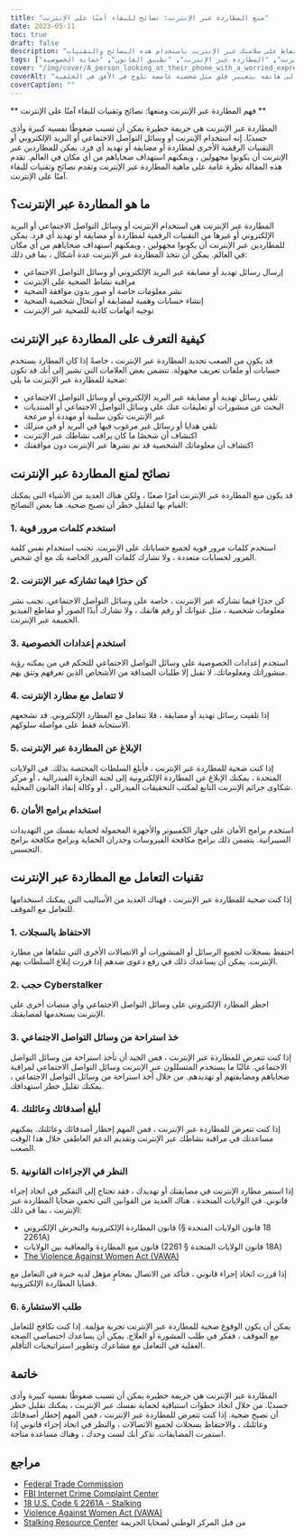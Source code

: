 ```yaml
---
title: "منع المطاردة عبر الإنترنت: نصائح للبقاء آمنًا على الإنترنت"
date: 2023-05-11
toc: true
draft: false
description: "تعرف على كيفية حماية نفسك من المطاردة عبر الإنترنت والحفاظ على سلامتك عبر الإنترنت باستخدام هذه النصائح والتقنيات."
tags: ["المطاردة عبر الإنترنت", "السلامة على الإنترنت", "أمن الإنترنت", "منع المطاردة", "السلامة الشخصية", "الخصوصية عبر الإنترنت", "الأمن الإلكتروني", "السلامة الرقمية", "أمان الانترنت", "التنمر الإلكتروني", "تحرش", "حماية الضحايا", "إجراءات قانونية", "تقديم المشورة", "الصحة النفسية", "سلامة وسائل التواصل الاجتماعي", "المضايقات عبر الإنترنت", "المطاردة عبر الإنترنت", "تطبيق القانون", "حماية الخصوصية"]
cover: "/img/cover/A_person_looking_at_their_phone_with_a_worried_expression.png"
coverAlt: "شخص ينظر إلى هاتفه بتعبير قلق مثل شخصية غامضة تلوح في الأفق في الخلفية."
coverCaption: ""
---
```


** فهم المطاردة عبر الإنترنت ومنعها: نصائح وتقنيات للبقاء آمنًا على الإنترنت **

المطاردة عبر الإنترنت هي جريمة خطيرة يمكن أن تسبب ضغوطًا نفسية كبيرة وأذى جسديًا. إنه استخدام الإنترنت أو وسائل التواصل الاجتماعي أو البريد الإلكتروني أو التقنيات الرقمية الأخرى لمطاردة أو مضايقة أو تهديد أي فرد. يمكن للمطاردين عبر الإنترنت أن يكونوا مجهولين ، ويمكنهم استهداف ضحاياهم من أي مكان في العالم. تقدم هذه المقالة نظرة عامة على ماهية المطاردة عبر الإنترنت وتقدم نصائح وتقنيات للبقاء آمنًا على الإنترنت.

## ما هو المطاردة عبر الإنترنت؟

المطاردة عبر الإنترنت هي استخدام الإنترنت أو وسائل التواصل الاجتماعي أو البريد الإلكتروني أو غيرها من التقنيات الرقمية لمطاردة أو مضايقة أو تهديد أي فرد. يمكن للمطاردين عبر الإنترنت أن يكونوا مجهولين ، ويمكنهم استهداف ضحاياهم من أي مكان في العالم. يمكن أن تتخذ المطاردة عبر الإنترنت عدة أشكال ، بما في ذلك:

- إرسال رسائل تهديد أو مضايقة عبر البريد الإلكتروني أو وسائل التواصل الاجتماعي
- مراقبة نشاط الضحية على الإنترنت
- نشر معلومات خاصة أو صور بدون موافقة الضحية
- إنشاء حسابات وهمية لمضايقة أو انتحال شخصية الضحية
- توجيه اتهامات كاذبة للضحية عبر الإنترنت

## كيفية التعرف على المطاردة عبر الإنترنت

قد يكون من الصعب تحديد المطاردة عبر الإنترنت ، خاصةً إذا كان المطارد يستخدم حسابات أو ملفات تعريف مجهولة. تتضمن بعض العلامات التي تشير إلى أنك قد تكون ضحية للمطاردة عبر الإنترنت ما يلي:

- تلقي رسائل تهديد أو مضايقة عبر البريد الإلكتروني أو وسائل التواصل الاجتماعي
- البحث عن منشورات أو تعليقات عنك على وسائل التواصل الاجتماعي أو المنتديات عبر الإنترنت تكون سلبية أو مهددة أو مزعجة
- تلقي هدايا أو رسائل غير مرغوب فيها في البريد أو في منزلك
- اكتشاف أن شخصًا ما كان يراقب نشاطك عبر الإنترنت
- اكتشاف أن معلوماتك الشخصية قد تم نشرها عبر الإنترنت دون موافقتك

## نصائح لمنع المطاردة عبر الإنترنت

قد يكون منع المطاردة عبر الإنترنت أمرًا صعبًا ، ولكن هناك العديد من الأشياء التي يمكنك القيام بها لتقليل خطر أن تصبح ضحية. هنا بعض النصائح:

### 1. استخدم كلمات مرور قوية

استخدم كلمات مرور قوية لجميع حساباتك على الإنترنت. تجنب استخدام نفس كلمة المرور لحسابات متعددة ، ولا تشارك كلمات المرور الخاصة بك مع أي شخص.

### 2. كن حذرًا فيما تشاركه عبر الإنترنت

كن حذرًا فيما تشاركه عبر الإنترنت ، خاصة على وسائل التواصل الاجتماعي. تجنب نشر معلومات شخصية ، مثل عنوانك أو رقم هاتفك ، ولا تشارك أبدًا الصور أو مقاطع الفيديو الحميمة عبر الإنترنت.

### 3. استخدم إعدادات الخصوصية

استخدم إعدادات الخصوصية على وسائل التواصل الاجتماعي للتحكم في من يمكنه رؤية منشوراتك ومعلوماتك. لا تقبل إلا طلبات الصداقة من الأشخاص الذين تعرفهم وتثق بهم.

### 4. لا تتعامل مع مطارد الإنترنت

إذا تلقيت رسائل تهديد أو مضايقة ، فلا تتعامل مع المطارد الإلكتروني. قد تشجعهم الاستجابة فقط على مواصلة سلوكهم.

### 5. الإبلاغ عن المطاردة عبر الإنترنت

إذا كنت ضحية للمطاردة عبر الإنترنت ، فأبلغ السلطات المختصة بذلك. في الولايات المتحدة ، يمكنك الإبلاغ عن المطاردة الإلكترونية إلى لجنة التجارة الفيدرالية ، أو مركز شكاوى جرائم الإنترنت التابع لمكتب التحقيقات الفيدرالي ، أو وكالة إنفاذ القانون المحلية.

### 6. استخدام برامج الأمان

استخدم برامج الأمان على جهاز الكمبيوتر والأجهزة المحمولة لحماية نفسك من التهديدات السيبرانية. يتضمن ذلك برامج مكافحة الفيروسات وجدران الحماية وبرامج مكافحة برامج التجسس.

## تقنيات التعامل مع المطاردة عبر الإنترنت

إذا كنت ضحية للمطاردة عبر الإنترنت ، فهناك العديد من الأساليب التي يمكنك استخدامها للتعامل مع الموقف.

### 1. الاحتفاظ بالسجلات

احتفظ بسجلات لجميع الرسائل أو المنشورات أو الاتصالات الأخرى التي تتلقاها من مطارد الإنترنت. يمكن أن يساعدك ذلك في رفع دعوى ضدهم إذا قررت إبلاغ السلطات بهم.

### 2. حجب Cyberstalker

احظر المطارد الإلكتروني على وسائل التواصل الاجتماعي وأي منصات أخرى على الإنترنت يستخدمها لمضايقتك.

### 3. خذ استراحة من وسائل التواصل الاجتماعي

إذا كنت تتعرض للمطاردة عبر الإنترنت ، فمن الجيد أن تأخذ استراحة من وسائل التواصل الاجتماعي. غالبًا ما يستخدم المتسللون عبر الإنترنت وسائل التواصل الاجتماعي لمراقبة ضحاياهم ومضايقتهم أو تهديدهم. من خلال أخذ استراحة من وسائل التواصل الاجتماعي ، يمكنك تقليل خطر استهدافك.

### 4. أبلغ أصدقائك وعائلتك

إذا كنت تتعرض للمطاردة عبر الإنترنت ، فمن المهم إخطار أصدقائك وعائلتك. يمكنهم مساعدتك في مراقبة نشاطك عبر الإنترنت وتقديم الدعم العاطفي خلال هذا الوقت الصعب.

### 5. النظر في الإجراءات القانونية

إذا استمر مطارد الإنترنت في مضايقتك أو تهديدك ، فقد تحتاج إلى التفكير في اتخاذ إجراء قانوني. في الولايات المتحدة ، هناك العديد من القوانين التي تحمي ضحايا المطاردة عبر الإنترنت ، بما في ذلك:

- قانون المطاردة الإلكترونية والتحرش الإلكتروني (18 قانون الولايات المتحدة § 2261A)
- قانون منع المطاردة والمعاقبة بين الولايات (18 قانون الولايات المتحدة § 2261A)
- [The Violence Against Women Act (VAWA)](https://www.hud.gov/VAWA)

إذا قررت اتخاذ إجراء قانوني ، فتأكد من الاتصال بمحامٍ مؤهل لديه خبرة في التعامل مع قضايا المطاردة الإلكترونية.

### 6. طلب الاستشارة

يمكن أن يكون الوقوع ضحية للمطاردة عبر الإنترنت تجربة مؤلمة. إذا كنت تكافح للتعامل مع الموقف ، ففكر في طلب المشورة أو العلاج. يمكن أن يساعدك اختصاصي الصحة العقلية في التعامل مع مشاعرك وتطوير استراتيجيات التأقلم.

## خاتمة

المطاردة عبر الإنترنت هي جريمة خطيرة يمكن أن تسبب ضغوطًا نفسية كبيرة وأذى جسديًا. من خلال اتخاذ خطوات استباقية لحماية نفسك عبر الإنترنت ، يمكنك تقليل خطر أن تصبح ضحية. إذا كنت تتعرض للمطاردة عبر الإنترنت ، فمن المهم إخطار أصدقائك وعائلتك ، والاحتفاظ بسجلات لجميع الاتصالات ، والنظر في اتخاذ إجراء قانوني إذا استمرت المضايقات. تذكر أنك لست وحدك ، وهناك مساعدة متاحة.

## مراجع

- [Federal Trade Commission](https://www.ftc.gov/)
- [FBI Internet Crime Complaint Center](https://www.ic3.gov/)
- [18 U.S. Code § 2261A - Stalking](https://www.law.cornell.edu/uscode/text/18/2261A)
- [Violence Against Women Act (VAWA)](https://www.hud.gov/VAWA)
- [Stalking Resource Center](https://victimsofcrime.org/our-programs/national-stalking-resource-center/) من قبل المركز الوطني لضحايا الجريمة
